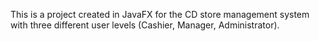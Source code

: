 This is a project created in JavaFX for the CD store management system with three different user levels (Cashier, Manager, Administrator).
